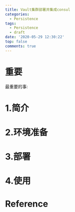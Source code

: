 ```yaml
---
title: Vault集群部署并集成consul
categories:
  - Persistence
tags:
  - Persistence
  - draft
date: '2020-05-29 12:30:22'
top: false
comments: true
---
```

# 重要
最重要的事: 

# 1.简介

# 2.环境准备

# 3.部署

# 4.使用

# Reference
